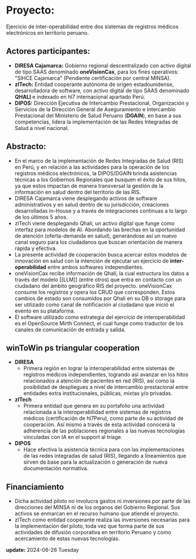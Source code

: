 # Proyecto: 
Ejercicio de inter-operabilidad entre dos sistemas de registros médicos electrónicos en territorio peruano.

## Actores participantes:
* **DIRESA Cajamarca:** Gobierno regional descentralizado con activo digital de tipo SAAS denominado **oneVisionCax**, para los fines operativos: "SIHCE Cajamarca" (Pendiente certificación por central MINSA).
* **zlTech:** Entidad cooperante autónoma de origen estadounidense, desarrolladora de software, con activo digital de tipo SAAS denominado **QHALI** e indexado en hl7 internacional apartado Perú.
* **DIPOS:** Dirección Ejecutiva de Intercambio Prestacional, Organización y Servicios de la Dirección General de Aseguramiento e Intercambio Prestacional del Ministerio de Salud Peruano (**DGAIN**), en base a sus competencias, lidera la implementación de las Redes Integradas de Salud a nivel nacional.

## Abstracto:
- En el marco de la implementación de Redes Integradas de Salud (RIS) en Perú, y en relación a las actividades para la operación de los registros médicos electrónicos, la DIPOS/DGAIN brinda asistencias técnicas a los Gobiernos Regionales que busquen el éxito de sus hitos, ya que estos impactan de manera transversal la gestión de la información en salud dentro del territorio de las RIS.
- DIRESA Cajamarca viene desplegando activos de software administrativos y en salud dentro de su jurisdicción, creaciones desarrolladas in-House y a través de integraciones continuas a lo largo de los últimos 5 años.
- zlTech viene desplegando Qhali, un activo digital que funge como interfaz para modelos de AI. Abordando las brechas en la oportunidad de atención (oferta-demanda en salud), generándose así un nuevo canal seguro para los ciudadanos que buscan orientación de manera rápida y efectiva.
- La presente actividad de cooperación busca acercar estos modelos de innovación en salud con la intención de ejecutar un ejercicio de **inter-operabilidad** entre ambos softwares independientes.
- oneVisionCax recibe información de Qhali, la cual estructura los datos a través del modelo [[LLM]] (entre otros) que entra en contacto con un ciudadano del ámbito geográfico RIS del proyecto. oneVisionCax consume los registros y opera los CRUD que corresponden. Estos cambios de estado son consumidos por Qhali en su DB o storage para ser utilizado como canal de notificación al ciudadano que inició el evento en su plataforma.
- El software utilizado como estrategia del ejercicio de interoperabilidad es el OpenSource Mirth Connect, el cual funge como traductor de los canales de comunicación de entrada y salida.

## winToWin ps triangular cooperation
* **DIRESA**
  - Primera región en lograr la interoperabilidad entre sistemas de registros médicos independientes, logrando así avanzar en los hitos relacionados a atención de pacientes en red (RIS), así como la posibilidad de despliegues a nivel de intercambio prestacional entre entidades extra institucionales, públicas, mixtas y/o privadas.
* **zlTech**
  - Primera entidad que genera en su portafolio una actividad relacionada a la interoperabilidad entre sistemas de registros médicos (certificación de hl7Peru), como parte de su actividad de cooperación. Así mismo a través de esta actividad conocerá la adherencia de las poblaciones regionales a las nuevas tecnologías vinculadas con IA en el support al triage.
* **DIPOS**
  - Hace efectiva la asistencia técnica para con las implementaciones de las redes integradas de salud (RIS), llegando a lineamientos que sirven de base para la actualización o generación de nueva documentación normativa.

## Financiamiento
* Dicha actividad piloto no involucra gastos ni inversiones por parte de las direcciones del MINSA ni de los organos del Gobierno Regional. Sus activos se enmarcan en el recurso humano que atiende el proyecto.
* zlTech como entidad cooperante realiza las inversiones necesarias para la implementación del piloto, toda vez que forma parte de sus actividades de difusión corporativa en territorio Peruano y como acercamiento de estas nuevas tecnologías.

**update:** 2024-06-26 Tuesday
